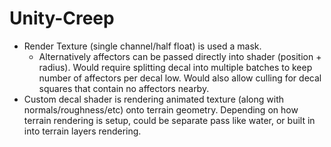 # Unity-Creep


* Render Texture (single channel/half float) is used a mask.
  * Alternatively affectors can be passed directly into shader (position + radius). Would require splitting decal into multiple batches to keep number of affectors per decal low. Would also allow culling for decal squares that contain no affectors nearby.
* Custom decal shader is rendering animated texture (along with normals/roughness/etc) onto terrain geometry. Depending on how terrain rendering is setup, could be separate pass like water, or built in into terrain layers rendering.